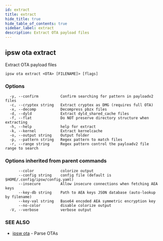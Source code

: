 ```yaml
---
id: extract
title: extract
hide_title: true
hide_table_of_contents: true
sidebar_label: extract
description: Extract OTA payload files
---
```

## ipsw ota extract

Extract OTA payload files

```
ipsw ota extract <OTA> [FILENAME]> [flags]
```

### Options

```
  -y, --confirm          Confirm searching for pattern in payloadv2 files
  -c, --cryptex string   Extract cryptex as DMG (requires full OTA)
  -x, --decomp           Decompress pbzx files
  -d, --dyld             Extract dyld_shared_cache files
  -f, --flat             Do NOT preserve directory structure when extracting
  -h, --help             help for extract
  -k, --kernel           Extract kernelcache
  -o, --output string    Output folder
  -p, --pattern string   Regex pattern to match files
  -r, --range string     Regex pattern control the payloadv2 file range to search
```

### Options inherited from parent commands

```
      --color            colorize output
      --config string    config file (default is $HOME/.config/ipsw/config.yaml)
      --insecure         Allow insecure connections when fetching AEA keys
      --key-db string    Path to AEA keys JSON database (auto-lookup by filename)
      --key-val string   Base64 encoded AEA symmetric encryption key
      --no-color         disable colorize output
  -V, --verbose          verbose output
```

### SEE ALSO

* [ipsw ota](/docs/cli/ipsw/ota)	 - Parse OTAs

